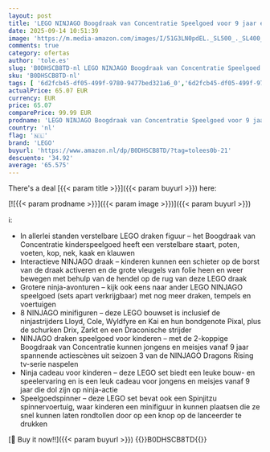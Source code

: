```yaml
---
layout: post
title: 'LEGO NINJAGO Boogdraak van Concentratie Speelgoed voor 9 jaar en Ouder met 8 Minifiguren en Spinjitzu Spinner  Ninja en Draken Speelgoed  Cadeau voor Jongens  Meisjes en Dragons Rising Fans 71836'
date: 2025-09-14 10:51:39
image: 'https://m.media-amazon.com/images/I/51G3LN0pdEL._SL500_._SL400_.jpg'
comments: true
category: ofertas
author: 'tole.es'
slug: 'B0DHSCB8TD-nl LEGO NINJAGO Boogdraak van Concentratie Speelgoed voor 9...'
sku: 'B0DHSCB8TD-nl'
tags: [ '6d2fcb45-df05-499f-9780-9477bed321a6_0','6d2fcb45-df05-499f-9780-9477bed321a6_501','Arborist Merchandising Root','Bouw- & constructiespeelgoed','Creatieve spellen','Educatief speelgoed','Self Service','Special Features Stores','Speelgoed & spellen','Speelgoedbouwsets','lego','🇳🇱', ]
actualPrice: 65.07 EUR
currency: EUR
price: 65.07
comparePrice: 99.99 EUR
prodname: 'LEGO NINJAGO Boogdraak van Concentratie Speelgoed voor 9 jaar en Ouder met 8 Minifiguren en Spinjitzu Spinner  Ninja en Draken Speelgoed  Cadeau voor Jongens  Meisjes en Dragons Rising Fans 71836'
country: 'nl'
flag: '🇳🇱'
brand: 'LEGO'
buyurl: 'https://www.amazon.nl/dp/B0DHSCB8TD/?tag=tolees0b-21'
descuento: '34.92'
average: '65.575'
---
```


There's a deal [{{< param title >}}]({{< param buyurl >}})  here:

[![{{< param prodname >}}]({{< param image >}})]({{< param buyurl >}})

ℹ️:

- In allerlei standen verstelbare LEGO draken figuur – het Boogdraak van Concentratie kinderspeelgoed heeft een verstelbare staart, poten, voeten, kop, nek, kaak en klauwen
- Interactieve NINJAGO draak – kinderen kunnen een schieter op de borst van de draak activeren en de grote vleugels van folie heen en weer bewegen met behulp van de hendel op de rug van deze LEGO draak
- Grotere ninja-avonturen – kijk ook eens naar ander LEGO NINJAGO speelgoed (sets apart verkrijgbaar) met nog meer draken, tempels en voertuigen
- 8 NINJAGO minifiguren – deze LEGO bouwset is inclusief de ninjastrijders Lloyd, Cole, Wyldfyre en Kai en hun bondgenote Pixal, plus de schurken Drix, Zarkt en een Draconische strijder
- NINJAGO draken speelgoed voor kinderen – met de 2-koppige Boogdraak van Concentratie kunnen jongens en meisjes vanaf 9 jaar spannende actiescènes uit seizoen 3 van de NINJAGO Dragons Rising tv-serie naspelen
- Ninja cadeau voor kinderen – deze LEGO set biedt een leuke bouw- en speelervaring en is een leuk cadeau voor jongens en meisjes vanaf 9 jaar die dol zijn op ninja-actie
- Speelgoedspinner – deze LEGO set bevat ook een Spinjitzu spinnervoertuig, waar kinderen een minifiguur in kunnen plaatsen die ze snel kunnen laten rondtollen door op een knop op de lanceerder te drukken

[🛒 Buy it now!!]({{< param buyurl >}})
{{<world>}}B0DHSCB8TD{{</world>}}
